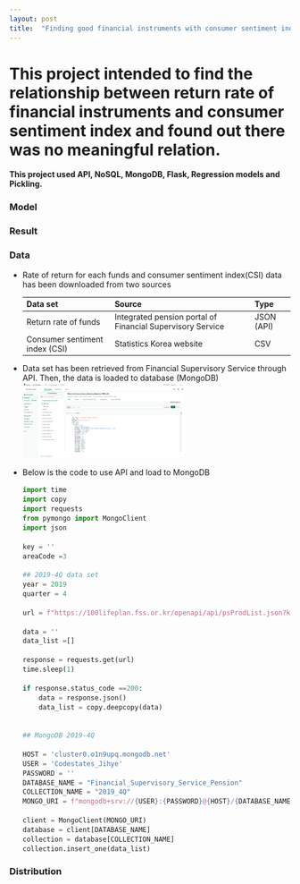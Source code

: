 ```yaml
---
layout: post
title:  "Finding good financial instruments with consumer sentiment index data"
---
```


# This project intended to find the relationship between return rate of financial instruments and consumer sentiment index and found out there was no meaningful relation.
**This project used API, NoSQL, MongoDB, Flask, Regression models and Pickling.**

### Model


### Result


### Data
- Rate of return for each funds and consumer sentiment index(CSI) data has been downloaded from two sources

  |Data set|Source|Type|
  |---|---|---|
  |Return rate of funds|Integrated pension portal of Financial Supervisory Service|JSON (API)|
  |Consumer sentiment index (CSI)|Statistics Korea website|CSV|

- Data set has been retrieved from Financial Supervisory Service through API. Then, the data is loaded to database (MongoDB)
  <img src="/assets/CodeStatesSection3/MongoDB.png" width="60%">
  
- Below is the code to use API and load to MongoDB

  ```python
  import time
  import copy
  import requests
  from pymongo import MongoClient
  import json

  key = ''
  areaCode =3

  ## 2019-4Q data set
  year = 2019
  quarter = 4

  url = f"https://100lifeplan.fss.or.kr/openapi/api/psProdList.json?key={key}&year={year}&quarter={quarter}"

  data = ''
  data_list =[]

  response = requests.get(url)
  time.sleep(1)

  if response.status_code ==200:
      data = response.json()
      data_list = copy.deepcopy(data)


  ## MongoDB 2019-4Q

  HOST = 'cluster0.o1n9upq.mongodb.net'
  USER = 'Codestates_Jihye'
  PASSWORD = ''
  DATABASE_NAME = "Financial_Supervisory_Service_Pension"
  COLLECTION_NAME = "2019_4Q"
  MONGO_URI = f"mongodb+srv://{USER}:{PASSWORD}@{HOST}/{DATABASE_NAME}?retryWrites=true&w=majority"

  client = MongoClient(MONGO_URI)
  database = client[DATABASE_NAME]
  collection = database[COLLECTION_NAME]
  collection.insert_one(data_list)

  ```

### Distribution

